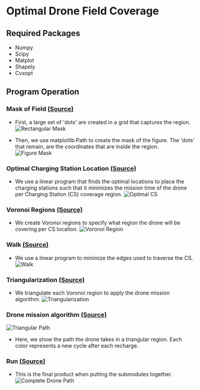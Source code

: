# Optimal Drone Field Coverage


## Required Packages 
- Numpy
- Scipy
- Matplot
- Shapely
- Cvxopt

 
## Program Operation


### Mask of Field [(Source)](Main/Field.py)
- First, a large set of 'dots' are created in a grid that captures the region. 
![Rectangular Mask](images/RectangularMask.png)

- Then, we use matplotlib.Path to create the mask of the figure. The 'dots' that remain, are the coordinates that are inside the region.
![Figure Mask](images/FigureMask.png)


### Optimal Charging Station Location [(Source)](Main/minCharge.py)
- We use a linear program that finds the optimal locations to place the charging stations such that it minimizes the mission time of the drone per Charging Station (CS) coverage region.
![Optimal CS](images/OptimalCS.png)


### Voronoi Regions [(Source)](Main/Field.py)
- We create Voronoi regions to specify what region the drone will be covering per CS location.
![Voronoi Region](images/VoronoiRegions.png)


### Walk [(Source)](Main/Tourfn2.py)
- We use a linear program to minimize the edges used to traverse the CS.
![Walk](images/walk.png)


### Triangularization [(Source)](Main/Field.py)
- We triangulate each Voronoi region to apply the drone mission algorithm.
![Triangularization](images/triangularization.png)

### Drone mission algorithm [(Source)](Main/DronePath2.py)
![Triangular Path](images/trianglePath.png)
- Here, we show the path the drone takes in a triangular region. Each color represents a new cycle after each recharge.

### Run [(Source)](Main/Run.py)
- This is the final product when putting the submodules together.
![Complete Drone Path](images/DronePath.png)




